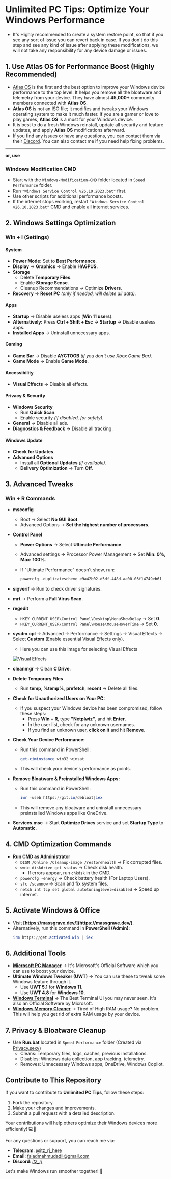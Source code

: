 # **Unlimited PC Tips: Optimize Your Windows Performance**

- It's Highly recommended to create a system restore point, so that if you see any sort of issue you can revert back in case. If you don't do this step and see any kind of issue after applying these modifications, we will not take any responsibility for any device damage or issues.

## **1. Use Atlas OS for Performance Boost (Highly Recommended)**

- [Atlas OS](https://atlasos.net/) is the first and the best option to improve your Windows device performance to the top level. It helps you remove all the bloatware and telemetry from your device. They have almost **45,000+** community members connected with **Atlas OS**.
- **Atlas OS** is not an ISO file; it modifies and tweaks your Windows operating system to make it much faster. If you are a gamer or love to play games, **Atlas OS** is a must for your Windows device.
- It is best to do a fresh Windows reinstall, update all security and feature updates, and apply **Atlas OS** modifications afterward.
- If you find any issues or have any questions, you can contact them via their [Discord](https://discord.atlasos.net/). You can also contact me if you need help fixing problems.

---

**or, use**

### **Windows Modification CMD**

-   Start with the `Windows-Modification-CMD` folder located in `Speed Performance` folder.
-   Run `"Windows Service Control v26.10.2023.bat"` first.
-   Use other scripts for additional performance boosts.
-   If the internet stops working, restart `"Windows Service Control v26.10.2023.bat"` CMD and enable all internet services.

## **2. Windows Settings Optimization**

### **Win + I (Settings)**

#### **System**

-   **Power Mode:** Set to **Best Performance**.
-   **Display** → **Graphics** → Enable **HAGPUS**.
-   **Storage**
    -   Delete **Temporary Files**.
    -   Enable **Storage Sense**.
    -   Cleanup Recommendations → Optimize **Drivers**.
-   **Recovery** → **Reset PC** _(only if needed, will delete all data)._

#### **Apps**

-   **Startup** → Disable useless apps (**Win 11 users**).
-   **Alternatively:** Press **Ctrl + Shift + Esc** → **Startup** → Disable useless apps.
-   **Installed Apps** → Uninstall unnecessary apps.

#### **Gaming**

-   **Game Bar** → Disable **AYCTOGB** _(if you don't use Xbox Game Bar)_.
-   **Game Mode** → Enable **Game Mode**.

#### **Accessibility**

-   **Visual Effects** → Disable all effects.

#### **Privacy & Security**

-   **Windows Security**
    -   Run **Quick Scan**.
    -   Enable security _(if disabled, for safety)._
-   **General** → Disable all ads.
-   **Diagnostics & Feedback** → Disable all tracking.

#### **Windows Update**

-   **Check for Updates**.
-   **Advanced Options**
    -   Install all **Optional Updates** _(if available)_.
    -   **Delivery Optimization** → Turn **Off**.

## **3. Advanced Tweaks**

### **Win + R Commands**

-   **msconfig**
    -   Boot → Select **No GUI Boot**.
    -   Advanced Options → **Set the highest number of processors**.
-   **Control Panel**
    -   **Power Options** → Select **Ultimate Performance**.
    -   Advanced settings → Processor Power Management → Set **Min: 0%, Max: 100%**.
    -   If "Ultimate Performance" doesn't show, run:
        
        ```powershell
        powercfg -duplicatescheme e9a42b02-d5df-448d-aa00-03f14749eb61  
        ```
        
-   **sigverif** → Run to check driver signatures.
-   **mrt** → Perform a **Full Virus Scan**.
-   **regedit**
    -   `HKEY_CURRENT_USER\Control Panel\Desktop\MenuShowDelay` → Set **0**.
    -   `HKEY_CURRENT_USER\Control Panel\Mouse\MouseHoverTime` → Set **0**.
-   **sysdm.cpl** → Advanced → Performance → Settings → Visual Effects → Select **Custom** (Enable essential Visual Effects only).
    - Here you can use this image for selecting Visual Effects

    ![Visual Effects](https://i.ibb.co.com/S4kg2dxv/ss.png)

-   **cleanmgr** → Clean **C Drive**.
-   **Delete Temporary Files**
    -   Run **temp**, **%temp%**, **prefetch**, **recent** → Delete all files.

-   **Check for Unauthorized Users on Your PC:**
    
    -   If you suspect your Windows device has been compromised, follow these steps:
        -   Press **Win + R**, type **"Netplwiz"**, and hit **Enter**.
        -   In the user list, check for any unknown usernames.
        -   If you find an unknown user, **click on it** and hit **Remove**.

-   **Check Your Device Performance:**
    
    -   Run this command in PowerShell:
        
        ```powershell
        get-ciminstance win32_winsat  
        ```
        
    -   This will check your device's performance as points.
-   **Remove Bloatware & Preinstalled Windows Apps:**
    
    -   Run this command in PowerShell:
        
        ```powershell
        iwr -useb https://git.io/debloat|iex  
        ```
        
    -   This will remove any bloatware and uninstall unnecessary preinstalled Windows apps like OneDrive.
-   **Services.msc** → Start **Optimize Drives** service and set **Startup Type** to **Automatic**.

## **4. CMD Optimization Commands**

-   **Run CMD as Administrator**
    -   `DISM /Online /Cleanup-image /restorehealth` → Fix corrupted files.
    -   `wmic diskdrive get status` → Check disk health.
        - If errors appear, run `chkdsk` in the CMD.
    -   `powercfg -energy` → Check battery health (For Laptop Users).
    -   `sfc /scannow` → Scan and fix system files.
    -   `netsh int tcp set global autotuninglevel=disabled` → Speed up internet.

## **5. Activate Windows & Office**

-   Visit **[https://massgrave.dev/](https://massgrave.dev/)**.
-   Alternatively, run this command in **PowerShell (Admin)**:
    ```powershell
    irm https://get.activated.win | iex  
    ```

## **6. Additional Tools**

-   **[Microsoft PC Manager]()** → It's Microsoft's Official Software which you can use to boost your device.
-   **Ultimate Windows Tweaker (UWT)** → You can use these to tweak some Windows feature through it.
    -   Use **UWT 5.1** for **Windows 11**.
    -   Use **UWT 4.8** for **Windows 10**.
-   **[Windows Terminal](https://apps.microsoft.com/detail/9n0dx20hk701)** → The Best Terminal UI you may never seen. It's also an Official Software by Microsoft.
-   **[Windows Memory Cleaner](https://github.com/IgorMundstein/WinMemoryCleaner)** → Tired of High RAM usage? No problem. This will help you get rid of extra RAM usage by your device.

## **7. Privacy & Bloatware Cleanup**

-   Use **Run.bat** located in `Speed Performance` folder (Created via [Privacy.sexy](https://privacy.sexy/))
    -   Cleans: Temporary files, logs, caches, previous installations.
    -   Disables: Windows data collection, app tracking, telemetry.
    -   Removes: Unnecessary Windows apps, OneDrive, Windows Copilot.

## **Contribute to This Repository**

If you want to contribute to **Unlimited PC Tips**, follow these steps:

1. Fork the repository.
2. Make your changes and improvements.
3. Submit a pull request with a detailed description.

Your contributions will help others optimize their Windows devices more efficiently! 💻🚀

For any questions or support, you can reach me via:

- **Telegram**: [@itz_rj_here](https://t.me/itz_rj_here)
- **Email**: [faiadmahmudadil@gmail.com](mailto:faiadmahmudadil@gmail.com)
- **Discord**: [_itz_rj_](https://discordapp.com/users/722033282631467069)

Let's make Windows run smoother together! 🎯

